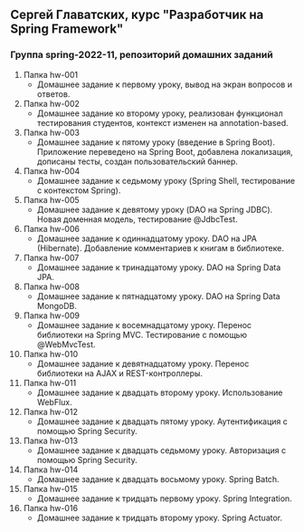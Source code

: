 ## Сергей Главатских, курс "Разработчик на Spring Framework"
### Группа spring-2022-11, репозиторий домашних заданий

1. Папка hw-001
   - Домашнее задание к первому уроку, вывод на экран вопросов и ответов.
2. Папка hw-002
   - Домашнее задание ко второму уроку, реализован функционал тестирования студентов, контекст изменен на annotation-based.
3. Папка hw-003
   - Домашнее задание к пятому уроку (введение в Spring Boot). Приложение переведено на Spring Boot, добавлена локализация, дописаны тесты, создан пользовательский баннер.
4. Папка hw-004
   - Домашнее задание к седьмому уроку (Spring Shell, тестирование с контекстом Spring).
5. Папка hw-005
   - Домашнее задание к девятому уроку (DAO на Spring JDBC). Новая доменная модель, тестирование @JdbcTest.
6. Папка hw-006
   - Домашнее задание к одиннадцатому уроку. DAO на JPA (Hibernate). Добавление комментариев к книгам в библиотеке.
7. Папка hw-007
   - Домашнее задание к тринадцатому уроку. DAO на Spring Data JPA.
8. Папка hw-008
   - Домашнее задание к пятнадцатому уроку. DAO на Spring Data MongoDB.
9. Папка hw-009
   - Домашнее задание к восемнадцатому уроку. Перенос библиотеки на Spring MVC. Тестирование с помощью @WebMvcTest.
10. Папка hw-010
    - Домашнее задание к девятнадцатому уроку. Перенос библиотеки на AJAX и REST-контроллеры.
11. Папка hw-011
    - Домашнее задание к двадцать второму уроку. Использование WebFlux.
12. Папка hw-012
    - Домашнее задание к двадцать пятому уроку. Аутентификация с помощью Spring Security.
13. Папка hw-013
    - Домашнее задание к двадцать седьмому уроку. Авторизация с помощью Spring Security.
14. Папка hw-014
    - Домашнее задание к двадцать восьмому уроку. Spring Batch.
15. Папка hw-015
    - Домашнее задание к тридцать первому уроку. Spring Integration.
16. Папка hw-016
    - Домашнее задание к тридцать второму уроку. Spring Actuator.
